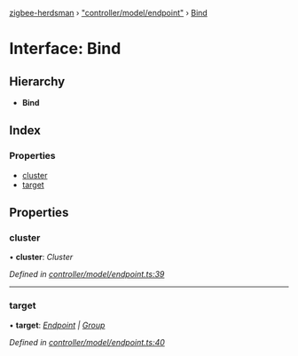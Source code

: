 [zigbee-herdsman](../README.md) › ["controller/model/endpoint"](../modules/_controller_model_endpoint_.md) › [Bind](_controller_model_endpoint_.bind.md)

# Interface: Bind

## Hierarchy

* **Bind**

## Index

### Properties

* [cluster](_controller_model_endpoint_.bind.md#cluster)
* [target](_controller_model_endpoint_.bind.md#target)

## Properties

###  cluster

• **cluster**: *Cluster*

*Defined in [controller/model/endpoint.ts:39](https://github.com/Koenkk/zigbee-herdsman/blob/master/src/controller/model/endpoint.ts#L39)*

___

###  target

• **target**: *[Endpoint](../classes/_controller_model_endpoint_.endpoint.md) | [Group](../classes/_controller_model_group_.group.md)*

*Defined in [controller/model/endpoint.ts:40](https://github.com/Koenkk/zigbee-herdsman/blob/master/src/controller/model/endpoint.ts#L40)*
